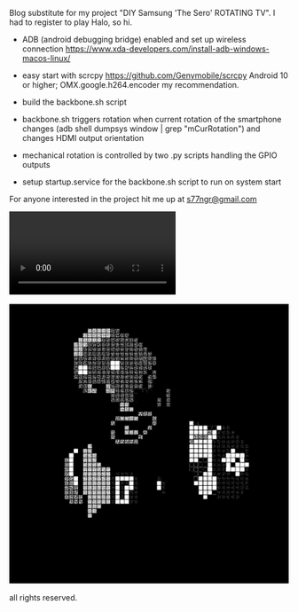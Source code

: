 Blog substitute for my project "DIY Samsung 'The Sero' ROTATING TV". I had to register to play Halo, so hi. 




- ADB (android debugging bridge) enabled and set up wireless connection https://www.xda-developers.com/install-adb-windows-macos-linux/

- easy start with scrcpy https://github.com/Genymobile/scrcpy Android 10 or higher; OMX.google.h264.encoder my recommendation. 

- build the backbone.sh script

- backbone.sh triggers rotation when current rotation of the smartphone changes (adb shell dumpsys window | grep "mCurRotation") and changes HDMI output orientation

- mechanical rotation is controlled by two .py scripts handling the GPIO outputs

- setup startup.service for the backbone.sh script to run on system start


For anyone interested in the project hit me up at s77ngr@gmail.com

![alt_text](https://github.com/su77ungr/sero/blob/main/redditsave.com_i_made_samsungs_rotating_tv_at_my_own-bd8tn8mmi3t71.mp4)

![alt text](https://github.com/su77ungr/sero/blob/main/k-2so%20before%20destruction.gif)

all rights reserved.

<!---
su77ungr/su77ungr is a special repository because its `README.md` (this file) appears on your GitHub profile.
You can click the Preview link to take a look at your changes.
--->
